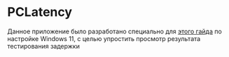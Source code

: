 # PCLatency
Данное приложение было разработано специально для [этого гайда](https://www.youtube.com/watch?v=ITdecD6R0Yw) по настройке Windows 11, с целью упростить просмотр результата тестирования задержки
